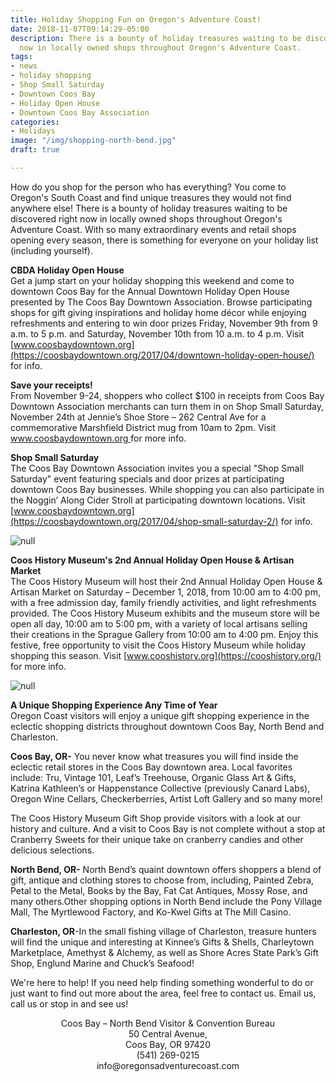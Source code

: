 ```yaml
---
title: Holiday Shopping Fun on Oregon's Adventure Coast!
date: 2018-11-07T09:14:29-05:00
description: There is a bounty of holiday treasures waiting to be discovered right
  now in locally owned shops throughout Oregon's Adventure Coast.
tags:
- news
- holiday shopping
- Shop Small Saturday
- Downtown Coos Bay
- Holiday Open House
- Downtown Coos Bay Association
categories:
- Holidays
image: "/img/shopping-north-bend.jpg"
draft: true

---
```

How do you shop for the person who has everything? You come to Oregon's South Coast and find unique treasures they would not find anywhere else! There is a bounty of holiday treasures waiting to be discovered right now in locally owned shops throughout Oregon's Adventure Coast. With so many extraordinary events and retail shops opening every season, there is something for everyone on your holiday list (including yourself). 

<b>CBDA Holiday Open House</b><br>
Get a jump start on your holiday shopping this weekend and come to downtown Coos Bay for the Annual Downtown Holiday Open House presented by The Coos Bay Downtown Association. Browse participating shops for gift giving inspirations and holiday home décor while enjoying refreshments and entering to win door prizes Friday, November 9th from 9 a.m. to 5 p.m. and Saturday, November 10th from 10 a.m. to 4 p.m. Visit [www.coosbaydowntown.org](https://coosbaydowntown.org/2017/04/downtown-holiday-open-house/) for info. 

<b>Save your receipts!</b><br>
From November 9-24, shoppers who collect $100 in receipts from Coos Bay Downtown Association merchants can turn them in on Shop Small Saturday, November 24th at Jennie’s Shoe Store – 262 Central Ave for a commemorative Marshfield District mug from 10am to 2pm. Visit [www.coosbaydowntown.org ](https://coosbaydowntown.org/2017/04/shop-small-saturday-2/)for more info. 

<b>Shop Small Saturday</b><br>
The Coos Bay Downtown Association invites you a special "Shop Small Saturday" event featuring specials and door prizes at participating downtown Coos Bay businesses. While shopping you can also participate in the Noggin’ Along Cider Stroll at participating downtown locations. Visit [www.coosbaydowntown.org](https://coosbaydowntown.org/2017/04/shop-small-saturday-2/) for info. 

![null](/img/downtown-coos-bay-holiday-events-2018.jpg)

<b>Coos History Museum's 2nd Annual Holiday Open House & Artisan Market</b><br>
The Coos History Museum will host their 2nd Annual Holiday Open House & Artisan Market on Saturday – December 1, 2018, from 10:00 am to 4:00 pm, with a free admission day, family friendly activities, and light refreshments provided. The Coos History Museum exhibits and the museum store will be open all day, 10:00 am to 5:00 pm, with a variety of local artisans selling their creations in the Sprague Gallery from 10:00 am to 4:00 pm. Enjoy this festive, free opportunity to visit the Coos History Museum while holiday shopping this season. Visit [www.cooshistory.org](https://cooshistory.org/) for more info. 

![null](/img/2018-holiday-open-house.jpg)

<b>A Unique Shopping Experience Any Time of Year</b><br>
Oregon Coast visitors will enjoy a unique gift shopping experience in the eclectic shopping districts throughout downtown Coos Bay, North Bend and Charleston. 

<b>Coos Bay, OR-</b> You never know what treasures you will find inside the eclectic retail stores in the Coos Bay downtown area. Local favorites include: Tru, Vintage 101, Leaf’s Treehouse, Organic Glass Art & Gifts, Katrina Kathleen’s or Happenstance Collective (previously Canard Labs), Oregon Wine Cellars, Checkerberries, Artist Loft Gallery and so many more! 

The Coos History Museum Gift Shop provide visitors with a look at our history and culture. And a visit to Coos Bay is not complete without a stop at Cranberry Sweets for their unique take on cranberry candies and other delicious selections.

<b>North Bend, OR-</b> North Bend’s quaint downtown offers shoppers a blend of gift, antique and clothing stores to choose from, including, Painted Zebra, Petal to the Metal, Books by the Bay, Fat Cat Antiques, Mossy Rose, and many others.Other shopping options in North Bend include the Pony Village Mall, The Myrtlewood Factory, and Ko-Kwel Gifts at The Mill Casino.

<b>Charleston, OR</b>-In the small fishing village of Charleston, treasure hunters will find the unique and interesting at Kinnee’s Gifts & Shells, Charleytown Marketplace, Amethyst & Alchemy, as well as Shore Acres State Park’s Gift Shop, Englund Marine and Chuck’s Seafood!

We're here to help! If you need help finding something wonderful to do or just want to find out more about the area, feel free to contact us. Email us, call us or stop in and see us!

<p style="text-align: center;">
Coos Bay – North Bend Visitor & Convention Bureau<br /> 50 Central Avenue,<br /> Coos Bay, OR 97420<br /> (541) 269-0215<br /> info@oregonsadventurecoast.com
</p>